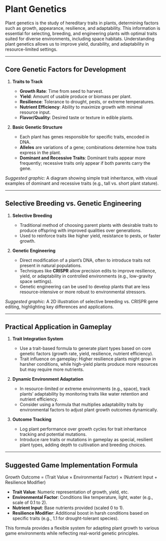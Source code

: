 # Plant Genetics

Plant genetics is the study of hereditary traits in plants, determining factors such as growth, appearance, resilience, and adaptability. This information is essential for selecting, breeding, and engineering plants with optimal traits suited for diverse environments, including space habitats. Understanding plant genetics allows us to improve yield, durability, and adaptability in resource-limited settings.

---

## Core Genetic Factors for Development

1. **Traits to Track**  
   - **Growth Rate**: Time from seed to harvest.
   - **Yield**: Amount of usable produce or biomass per plant.
   - **Resilience**: Tolerance to drought, pests, or extreme temperatures.
   - **Nutrient Efficiency**: Ability to maximize growth with minimal resource input.
   - **Flavor/Quality**: Desired taste or texture in edible plants.

2. **Basic Genetic Structure**  
   - Each plant has genes responsible for specific traits, encoded in DNA.
   - **Alleles** are variations of a gene; combinations determine how traits express in the plant.
   - **Dominant and Recessive Traits**: Dominant traits appear more frequently; recessive traits only appear if both parents carry the gene.

*Suggested graphic:* A diagram showing simple trait inheritance, with visual examples of dominant and recessive traits (e.g., tall vs. short plant stature).

---

## Selective Breeding vs. Genetic Engineering

1. **Selective Breeding**  
   - Traditional method of choosing parent plants with desirable traits to produce offspring with improved qualities over generations.
   - Used to reinforce traits like higher yield, resistance to pests, or faster growth.

2. **Genetic Engineering**  
   - Direct modification of a plant’s DNA, often to introduce traits not present in natural populations.
   - Techniques like **CRISPR** allow precision edits to improve resilience, yield, or adaptability in controlled environments (e.g., low-gravity space settings).
   - Genetic engineering can be used to develop plants that are less resource-intensive or more robust to environmental stressors.

*Suggested graphic:* A 2D illustration of selective breeding vs. CRISPR gene editing, highlighting key differences and applications.

---

## Practical Application in Gameplay

1. **Trait Integration System**  
   - Use a trait-based formula to generate plant types based on core genetic factors (growth rate, yield, resilience, nutrient efficiency).
   - Trait influence on gameplay: Higher resilience plants might grow in harsher conditions, while high-yield plants produce more resources but may require more nutrients.

2. **Dynamic Environment Adaptation**  
   - In resource-limited or extreme environments (e.g., space), track plants’ adaptability by monitoring traits like water retention and nutrient efficiency.
   - Consider using a formula that multiplies adaptability traits by environmental factors to adjust plant growth outcomes dynamically.

3. **Outcome Tracking**  
   - Log plant performance over growth cycles for trait inheritance tracking and potential mutations.
   - Introduce rare traits or mutations in gameplay as special, resilient plant types, adding depth to cultivation and breeding choices.

---

## Suggested Game Implementation Formula

Growth Outcome = (Trait Value × Environmental Factor) × (Nutrient Input + Resilience Modifier)

- **Trait Value**: Numeric representation of growth, yield, etc.
- **Environmental Factor**: Conditions like temperature, light, water (e.g., scale of 0.1 to 2).
- **Nutrient Input**: Base nutrients provided (scaled 0 to 1).
- **Resilience Modifier**: Additional boost in harsh conditions based on specific traits (e.g., 1.1 for drought-tolerant species).

This formula provides a flexible system for adapting plant growth to various game environments while reflecting real-world genetic principles.
